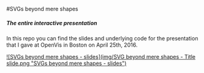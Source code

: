 #SVGs beyond mere shapes
##### The entire interactive presentation

In this repo you can find the slides and underlying code for the presentation that I gave at OpenVis in Boston on April 25th, 2016.

[![SVGs beyond mere shapes - slides](img/SVG beyond mere shapes - Title slide.png "SVGs beyond mere shapes - slides")](../slides/index.html)
